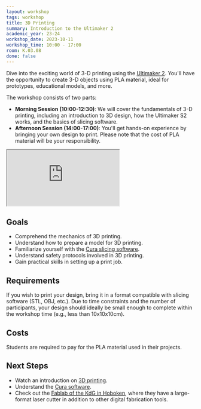 ```yaml
---
layout: workshop
tags: workshop
title: 3D Printing
summary: Introduction to the Ultimaker 2
academic_year: 23-24
workshop_date: 2023-10-11
workshop_time: 10:00 - 17:00
room: K.03.08
done: false
---
```


Dive into the exciting world of 3-D printing using the [Ultimaker 2](https://ultimaker.com/3d-printers/s-series/ultimaker-2-connect/). You'll have the opportunity to create 3-D objects using PLA material, ideal for prototypes, educational models, and more. 

The workshop consists of two parts:

 - **Morning Session (10:00-12:30)**: We will cover the fundamentals of 3-D printing, including an introduction to 3D design, how the Ultimaker S2 works, and the basics of slicing software.
- **Afternoon Session (14:00-17:00)**: You'll get hands-on experience by bringing your own design to print. Please note that the cost of PLA material will be your responsibility.

<div class="embed-responsive embed-responsive-16by9">
  <iframe class="embed-responsive-item" src="https://www.youtube.com/embed/m12bX1eEVDM"></iframe>
</div>

## Goals

- Comprehend the mechanics of 3D printing.
- Understand how to prepare a model for 3D printing.
- Familiarize yourself with the [Cura slicing software](https://ultimaker.com/software/ultimaker-cura/).
- Understand safety protocols involved in 3D printing.
- Gain practical skills in setting up a print job.

## Requirements

If you wish to print your design, bring it in a format compatible with slicing software (STL, OBJ, etc.). Due to time constraints and the number of participants, your design should ideally be small enough to complete within the workshop time (e.g., less than 10x10x10cm).

## Costs

Students are required to pay for the PLA material used in their projects.


## Next Steps

- Watch an introduction on [3D printing](https://www.youtube.com/watch?v=m12bX1eEVDM).
- Understand the [Cura software](https://www.youtube.com/watch?v=qHJSz4V7DJk).
- Check out the [Fablab of the KdG in Hoboken](https://fablabkdg.be/), where they have a large-format laser cutter in addition to other digital fabrication tools.
